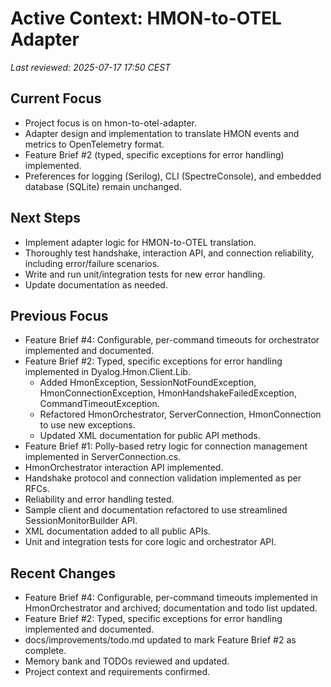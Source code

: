 # Active Context: HMON-to-OTEL Adapter

_Last reviewed: 2025-07-17 17:50 CEST_

## Current Focus
- Project focus is on hmon-to-otel-adapter.
- Adapter design and implementation to translate HMON events and metrics to OpenTelemetry format.
- Feature Brief #2 (typed, specific exceptions for error handling) implemented.
- Preferences for logging (Serilog), CLI (SpectreConsole), and embedded database (SQLite) remain unchanged.

## Next Steps
- Implement adapter logic for HMON-to-OTEL translation.
- Thoroughly test handshake, interaction API, and connection reliability, including error/failure scenarios.
- Write and run unit/integration tests for new error handling.
- Update documentation as needed.

## Previous Focus
- Feature Brief #4: Configurable, per-command timeouts for orchestrator implemented and documented.
- Feature Brief #2: Typed, specific exceptions for error handling implemented in Dyalog.Hmon.Client.Lib.
  - Added HmonException, SessionNotFoundException, HmonConnectionException, HmonHandshakeFailedException, CommandTimeoutException.
  - Refactored HmonOrchestrator, ServerConnection, HmonConnection to use new exceptions.
  - Updated XML documentation for public API methods.
- Feature Brief #1: Polly-based retry logic for connection management implemented in ServerConnection.cs.
- HmonOrchestrator interaction API implemented.
- Handshake protocol and connection validation implemented as per RFCs.
- Reliability and error handling tested.
- Sample client and documentation refactored to use streamlined SessionMonitorBuilder API.
- XML documentation added to all public APIs.
- Unit and integration tests for core logic and orchestrator API.

## Recent Changes
- Feature Brief #4: Configurable, per-command timeouts implemented in HmonOrchestrator and archived; documentation and todo list updated.
- Feature Brief #2: Typed, specific exceptions for error handling implemented and documented.
- docs/improvements/todo.md updated to mark Feature Brief #2 as complete.
- Memory bank and TODOs reviewed and updated.
- Project context and requirements confirmed.
